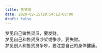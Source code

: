 ```yaml
---
title: 售货员
date: 2020-02-15T20:54:12+08:00
draft: false
---
```


梦见自己做售货员，要发财。<br>
梦见自己和售货员吵架或争吵，要失财。<br>
梦见别人和售货员争吵，要注意自己的身体健康。<br>
